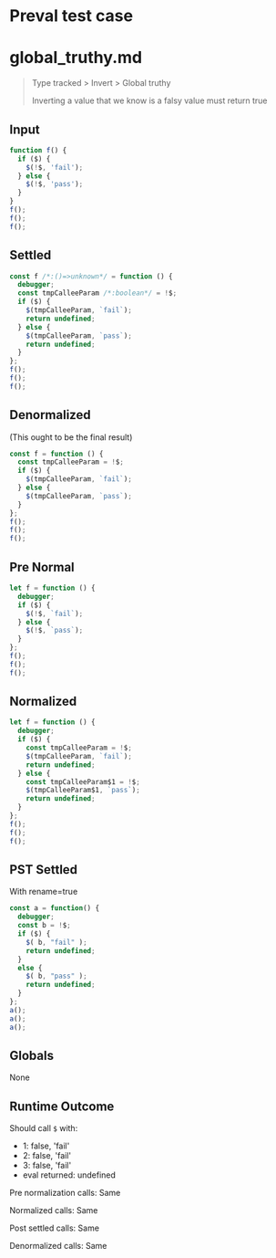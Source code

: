 # Preval test case

# global_truthy.md

> Type tracked > Invert > Global truthy
>
> Inverting a value that we know is a falsy value must return true

## Input

`````js filename=intro
function f() {
  if ($) {
    $(!$, 'fail');
  } else {
    $(!$, 'pass');
  }
}
f();
f();
f();
`````

## Settled


`````js filename=intro
const f /*:()=>unknown*/ = function () {
  debugger;
  const tmpCalleeParam /*:boolean*/ = !$;
  if ($) {
    $(tmpCalleeParam, `fail`);
    return undefined;
  } else {
    $(tmpCalleeParam, `pass`);
    return undefined;
  }
};
f();
f();
f();
`````

## Denormalized
(This ought to be the final result)

`````js filename=intro
const f = function () {
  const tmpCalleeParam = !$;
  if ($) {
    $(tmpCalleeParam, `fail`);
  } else {
    $(tmpCalleeParam, `pass`);
  }
};
f();
f();
f();
`````

## Pre Normal


`````js filename=intro
let f = function () {
  debugger;
  if ($) {
    $(!$, `fail`);
  } else {
    $(!$, `pass`);
  }
};
f();
f();
f();
`````

## Normalized


`````js filename=intro
let f = function () {
  debugger;
  if ($) {
    const tmpCalleeParam = !$;
    $(tmpCalleeParam, `fail`);
    return undefined;
  } else {
    const tmpCalleeParam$1 = !$;
    $(tmpCalleeParam$1, `pass`);
    return undefined;
  }
};
f();
f();
f();
`````

## PST Settled
With rename=true

`````js filename=intro
const a = function() {
  debugger;
  const b = !$;
  if ($) {
    $( b, "fail" );
    return undefined;
  }
  else {
    $( b, "pass" );
    return undefined;
  }
};
a();
a();
a();
`````

## Globals

None

## Runtime Outcome

Should call `$` with:
 - 1: false, 'fail'
 - 2: false, 'fail'
 - 3: false, 'fail'
 - eval returned: undefined

Pre normalization calls: Same

Normalized calls: Same

Post settled calls: Same

Denormalized calls: Same
